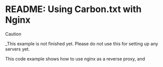 # README: Using Carbon.txt with Nginx

> [!CAUTION]
> _This example is not finished yet. Please do not use this for setting up any servers yet.


This code example shows how to use nginx as a reverse proxy, and